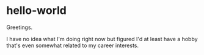 # hello-world

Greetings.

I have no idea what I'm doing right now but figured I'd at least have
a hobby that's even somewhat related to my career interests.
